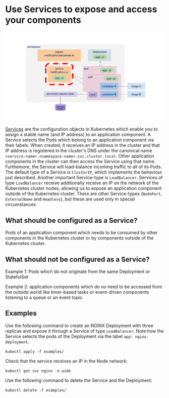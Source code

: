 # Use Services to expose and access your components

![Diagram of Kubernetes resources with service focused](img/services.png)

[Services](https://kubernetes.io/docs/concepts/services-networking/service) are the configuration objects in Kubernetes which enable you to assign a stable name (and IP address) to an application component. A Service selects the Pods which belong to an application component via their labels. When created, it receives an IP address in the cluster and that IP address is registered in the cluster's DNS under the canonical name `<service-name>.<namespace-name>.svc.cluster.local`. Other application components in the cluster can then access the Service using that name. Furthemore, the Service will load-balance incoming traffic to all of its Pods. The default type of a Service is `ClusterIP`, which implements the behaviour just described. Another important Service-type is `LoadBalancer`. Services of type `LoadBalancer` receive additionally receive an IP on the network of the Kubernetes cluster nodes, allowing us to expose an application component outside of the Kubernetes cluster. There are other Service-types (`NodePort`, `ExternalName` and `Headless`), but these are used only in special circumstances.

## What should be configured as a Service?

Pods of an application component which needs to be consumed by other components in the Kubernetes cluster or by components outside of the Kubernetes cluster.

## What should not be configured as a Service?

Example 1: Pods which do not originate from the same Deployment or StatefulSet

Example 2: application components which do no need to be accessed from the outside world like timer-based tasks or event-driven components listening to a queue or an event topic.

## Examples

Use the following command to create an NGINX Deployment with three replicas and expose it through a Service of type `LoadBalancer`. Note how the Service selects the pods of the Deployment via the label `app: nginx-deployment`.

```
kubectl apply -f examples/
```

Check that the service receives an IP in the Node network:

```
kubectl get svc nginx -o wide
```

Use the following command to delete the Service and the Deployment:

```
kubectl delete -f examples/
```
